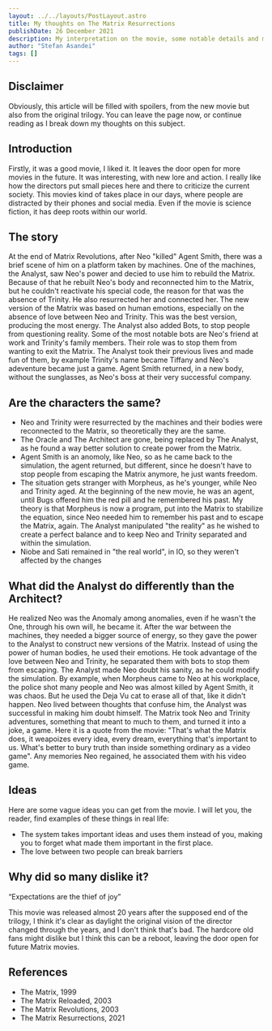 ```yaml
---
layout: ../../layouts/PostLayout.astro
title: My thoughts on The Matrix Resurrections
publishDate: 26 December 2021
description: My interpretation on the movie, some notable details and my overall thoughts.
author: "Stefan Asandei"
tags: []
---
```


## Disclaimer

Obviously, this article will be filled with spoilers, from the new movie but also from the original trilogy. You can leave the page now, or continue reading as I break down my thoughts on this subject.

## Introduction

Firstly, it was a good movie, I liked it. It leaves the door open for more movies in the future. It was interesting, with new lore and action. I really like how the directors put small pieces here and there to criticize the current society. This movies kind of takes place in our days, where people are distracted by their phones and social media. Even if the movie is science fiction, it has deep roots within our world.

## The story

At the end of Matrix Revolutions, after Neo "killed" Agent Smith, there was a brief scene of him on a platform taken by machines. One of the machines, the Analyst, saw Neo's power and decied to use him to rebuild the Matrix. Because of that he rebuilt Neo's body and reconnected him to the Matrix, but he couldn't reactivate his special code, the reason for that was the absence of Trinity. He also resurrected her and connected her. The new version of the Matrix was based on human emotions, especially on the absence of love between Neo and Trinity. This was the best version, producing the most energy. The Analyst also added Bots, to stop people from questioning reality. Some of the most notable bots are Neo's friend at work and Trinity's family members. Their role was to stop them from wanting to exit the Matrix. The Analyst took their previous lives and made fun of them, by example Trinity's name became Tiffany and Neo's adeventure became just a game. Agent Smith returned, in a new body, without the sunglasses, as Neo's boss at their very successful company.

## Are the characters the same?

- Neo and Trinity were resurrected by the machines and their bodies were reconnected to the Matrix, so theoretically they are the same.
- The Oracle and The Architect are gone, being replaced by The Analyst, as he found a way better solution to create power from the Matrix.
- Agent Smith is an anomoly, like Neo, so as he came back to the simulation, the agent returned, but different, since he doesn't have to stop people from escaping the Matrix anymore, he just wants freedom.
- The situation gets stranger with Morpheus, as he's younger, while Neo and Trinity aged. At the beginning of the new movie, he was an agent, until Bugs offered him the red pill and he remembered his past. My theory is that Morpheus is now a program, put into the Matrix to stabilize the equation, since Neo needed him to remember his past and to escape the Matrix, again. The Analyst manipulated "the reality" as he wished to create a perfect balance and to keep Neo and Trinity separated and within the simulation.
- Niobe and Sati remained in "the real world", in IO, so they weren't affected by the changes

## What did the Analyst do differently than the Architect?

He realized Neo was the Anomaly among anomalies, even if he wasn't the One, through his own will, he became it. After the war between the machines, they needed a bigger source of energy, so they gave the power to the Analyst to construct new versions of the Matrix. Instead of using the power of human bodies, he used their emotions. He took advantage of the love between Neo and Trinity, he separated them with bots to stop them from escaping. The Analyst made Neo doubt his sanity, as he could modify the simulation. By example, when Morpheus came to Neo at his workplace, the police shot many people and Neo was almost killed by Agent Smith, it was chaos. But he used the Deja Vu cat to erase all of that, like it didn't happen. Neo lived between thoughts that confuse him, the Analyst was successful in making him doubt himself. The Matrix took Neo and Trinity adventures, something that meant to much to them, and turned it into a joke, a game. Here it is a quote from the movie: "That's what the Matrix does, it weapoizes every idea, every dream, everything that's important to us. What's better to bury truth than inside something ordinary as a video game". Any memories Neo regained, he associated them with his video game.

## Ideas

Here are some vague ideas you can get from the movie. I will let you, the reader, find examples of these things in real life:

- The system takes important ideas and uses them instead of you, making you to forget what made them important in the first place.
- The love between two people can break barriers

## Why did so many dislike it?

“Expectations are the thief of joy”

This movie was released almost 20 years after the supposed end of the trilogy, I think it's clear as daylight the original vision of the director changed through the years, and I don't think that's bad. The hardcore old fans might dislike but I think this can be a reboot, leaving the door open for future Matrix movies.

## References

- The Matrix, 1999
- The Matrix Reloaded, 2003
- The Matrix Revolutions, 2003
- The Matrix Resurrections, 2021
